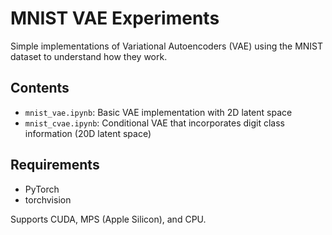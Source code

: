 # MNIST VAE Experiments

Simple implementations of Variational Autoencoders (VAE) using the MNIST dataset to understand how they work.

## Contents

- `mnist_vae.ipynb`: Basic VAE implementation with 2D latent space
- `mnist_cvae.ipynb`: Conditional VAE that incorporates digit class information (20D latent space)

## Requirements

- PyTorch
- torchvision

Supports CUDA, MPS (Apple Silicon), and CPU.



